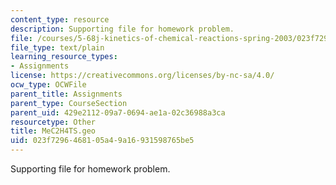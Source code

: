 ```yaml
---
content_type: resource
description: Supporting file for homework problem.
file: /courses/5-68j-kinetics-of-chemical-reactions-spring-2003/023f7296468105a49a16931598765be5_MeC2H4TS.geo
file_type: text/plain
learning_resource_types:
- Assignments
license: https://creativecommons.org/licenses/by-nc-sa/4.0/
ocw_type: OCWFile
parent_title: Assignments
parent_type: CourseSection
parent_uid: 429e2112-09a7-0694-ae1a-02c36988a3ca
resourcetype: Other
title: MeC2H4TS.geo
uid: 023f7296-4681-05a4-9a16-931598765be5
---
```

Supporting file for homework problem.
